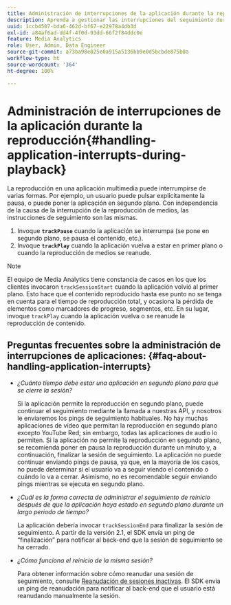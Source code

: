 ```yaml
---
title: Administración de interrupciones de la aplicación durante la reproducción
description: Aprenda a gestionar las interrupciones del seguimiento durante la reproducción de medios.
uuid: 1ccb4507-bda6-462d-bf67-e22978a4db3d
exl-id: a84af6ad-dd4f-4f0d-93dd-66f2f84ddc0e
feature: Media Analytics
role: User, Admin, Data Engineer
source-git-commit: a73ba98e025e0a915a5136bb9e0d5bcbde875b0a
workflow-type: ht
source-wordcount: '364'
ht-degree: 100%

---
```


# Administración de interrupciones de la aplicación durante la reproducción{#handling-application-interrupts-during-playback}

La reproducción en una aplicación multimedia puede interrumpirse de varias formas. Por ejemplo, un usuario puede pulsar explícitamente la pausa, o puede poner la aplicación en segundo plano. Con independencia de la causa de la interrupción de la reproducción de medios, las instrucciones de seguimiento son las mismas.

1. Invoque **`trackPause`** cuando la aplicación se interrumpa (se pone en segundo plano, se pausa el contenido, etc.).
1. Invoque **`trackPlay`** cuando la aplicación vuelva a estar en primer plano o cuando la reproducción de medios se reanude.

>[!NOTE]
>
>El equipo de Media Analytics tiene constancia de casos en los que los clientes invocaron `trackSessionStart` cuando la aplicación volvió al primer plano. Esto hace que el contenido reproducido hasta ese punto no se tenga en cuenta para el tiempo de reproducción total, y ocasiona la pérdida de elementos como marcadores de progreso, segmentos, etc. En su lugar, invoque `trackPlay` cuando la aplicación vuelva o se reanude la reproducción de contenido.

## Preguntas frecuentes sobre la administración de interrupciones de aplicaciones: {#faq-about-handling-application-interrupts}

* _¿Cuánto tiempo debe estar una aplicación en segundo plano para que se cierre la sesión?_

   Si la aplicación permite la reproducción en segundo plano, puede continuar el seguimiento mediante la llamada a nuestras API, y nosotros le enviaremos los pings de seguimiento habituales. No hay muchas aplicaciones de vídeo que permitan la reproducción en segundo plano excepto YouTube Red; sin embargo, todas las aplicaciones de audio lo permiten. Si la aplicación no permite la reproducción en segundo plano, se recomienda poner en pausa la reproducción durante un minuto y, a continuación, finalizar la sesión de seguimiento. La aplicación no puede continuar enviando pings de pausa, ya que, en la mayoría de los casos, no puede determinar si el usuario va a seguir viendo el contenido o cuándo lo va a cerrar. Asimismo, no es recomendable seguir enviando pings mientras se ejecuta en segundo plano.

* _¿Cuál es la forma correcta de administrar el seguimiento de reinicio después de que la aplicación haya estado en segundo plano durante un largo periodo de tiempo?_

   La aplicación debería invocar `trackSessionEnd` para finalizar la sesión de seguimiento. A partir de la versión 2.1, el SDK envía un ping de “finalización” para notificar al back-end que la sesión de seguimiento se ha cerrado.

* _¿Cómo funciona el reinicio de la misma sesión?_

   Para obtener información sobre cómo reanudar una sesión de seguimiento, consulte [Reanudación de sesiones inactivas](resuming-inactive.md). El SDK envía un ping de reanudación para notificar al back-end que el usuario está reanudando manualmente la sesión.
